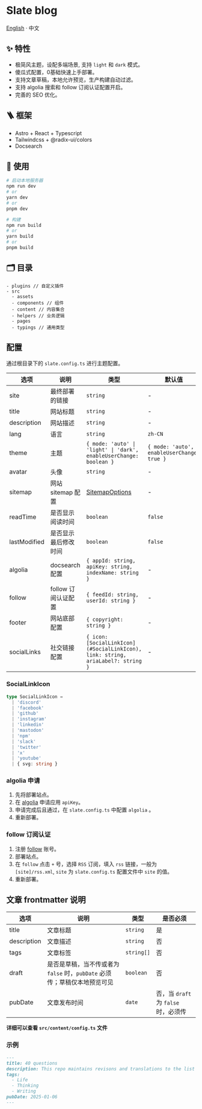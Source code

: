 # Slate blog

[English](./README.md) · 中文

## ✨ 特性

- 极简风主题，设配多端场景, 支持 `light` 和 `dark` 模式。
- 傻瓜式配置，0基础快速上手部署。
- 支持文章草稿，本地允许预览，生产构建自动过滤。
- 支持 algolia 搜索和 follow 订阅认证配置开启。
- 完善的 SEO 优化。

## 🪜 框架

- Astro + React + Typescript
- Tailwindcss + @radix-ui/colors
- Docsearch

## 🔨 使用

```bash
# 启动本地服务器
npm run dev
# or
yarn dev
# or
pnpm dev

# 构建
npm run build
# or
yarn build
# or
pnpm build
```

## 🗂 目录

```
- plugins // 自定义插件
- src
  - assets
  - components // 组件
  - content // 内容集合
  - helpers // 业务逻辑
  - pages
  - typings // 通用类型
```

## 配置

通过根目录下的 `slate.config.ts` 进行主题配置。

| 选项 | 说明 | 类型 | 默认值 |
| --- | --- | --- | --- |
| site | 最终部署的链接 | `string` | - |
| title | 网站标题 | `string` | - |
| description | 网站描述 | `string` | - |
| lang | 语言 | `string` | `zh-CN` |
| theme | 主题 | `{ mode: 'auto' \| 'light' \| 'dark', enableUserChange: boolean }` | `{ mode: 'auto', enableUserChange: true }` |
| avatar | 头像 | `string` | - |
| sitemap | 网站 sitemap 配置 | [SitemapOptions](https://docs.astro.build/zh-cn/guides/integrations-guide/sitemap/) | - |
| readTime | 是否显示阅读时间 | `boolean` | `false` |
| lastModified | 是否显示最后修改时间 | `boolean` | `false` |
| algolia | docsearch 配置 | `{ appId: string, apiKey: string, indexName: string }` | - |
| follow | follow 订阅认证配置 | `{ feedId: string, userId: string }` | - |
| footer | 网站底部配置 | `{ copyright: string }` | - |
| socialLinks | 社交链接配置 | `{ icon: [SocialLinkIcon](#SocialLinkIcon), link: string, ariaLabel?: string }` | - |

### SocialLinkIcon

```ts
type SocialLinkIcon =
  | 'discord'
  | 'facebook'
  | 'github'
  | 'instagram'
  | 'linkedin'
  | 'mastodon'
  | 'npm'
  | 'slack'
  | 'twitter'
  | 'x'
  | 'youtube'
  | { svg: string }
```

### algolia 申请

1. 先将部署站点。
2. 在 [algolia](https://docsearch.algolia.com/apply/) 申请应用 `apiKey`。
3. 申请完成后且通过，在 `slate.config.ts` 中配置 `algolia` 。
4. 重新部署。

### follow 订阅认证

1. 注册 [follow](https://follow.is/) 账号。
2. 部署站点。
3. 在 `follow` 点击 `+` 号，选择 `RSS` 订阅，填入 `rss` 链接，一般为 `[site]/rss.xml`, `site` 为 `slate.config.ts` 配置文件中 `site` 的值。
4. 重新部署。


## 文章 frontmatter 说明

| 选项 | 说明 | 类型 | 是否必须 |
| --- | --- | --- | --- |
| title | 文章标题 | `string` | 是 |
| description | 文章描述 | `string` | 否 |
| tags | 文章标签 | `string[]` | 否 |
| draft | 是否是草稿，当不传或者为 `false` 时，`pubDate` 必须传；草稿仅本地预览可见 | `boolean` | 否 |
| pubDate | 文章发布时间 | `date` | 否，当 `draft` 为 `false` 时，必须传 |

**详细可以查看 `src/content/config.ts` 文件**

### 示例

```md
---
title: 40 questions
description: This repo maintains revisons and translations to the list of 40 questions I ask myself each year and each decade.
tags:
  - Life
  - Thinking
  - Writing
pubDate: 2025-01-06
---
```
